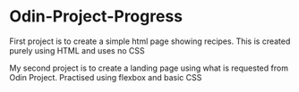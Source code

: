 # Odin-Project-Progress

First project is to create a simple html page showing recipes. This is created purely using HTML and uses no CSS

My second project is to create a landing page using what is requested from Odin Project. Practised using flexbox and basic CSS
